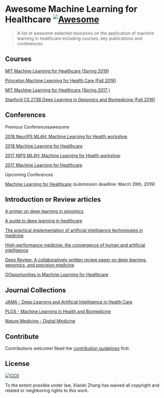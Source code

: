 # Awesome Machine Learning for Healthcare [![Awesome](https://awesome.re/badge.svg)](https://awesome.re)

> A list of awesome selected resources on the application of machine learning in healthcare including courses, key publications and conferences. 

## Courses
[MIT Machine Learning for Healthcare (Spring 2019)](https://mlhc19mit.github.io)

[Princeton Machine Learning for Health Care (Fall 2018)](https://www.cs.princeton.edu/~bee/courses/cos597c.html)

[MIT Machine Learning for Healthcare (Spring 2017 )](https://mlhc17mit.github.io)

[Stanford CS 273B Deep Learning in Genomics and Biomedicine (Fall 2016)](https://canvas.stanford.edu/courses/51037)

## Conferences

Previous Conferencesawesome

[2018 NeurIPS ML4H: Machine Learning for Health workshop](https://ml4health.github.io/2018/)

[2018 Machine Learning for Healthcare](https://www.mlforhc.org/2018)

[2017 NIPS ML4H: Machine Learning for Health workshop](https://ml4health.github.io/2017/)

[2017 Machine Learning for Healthcare](https://www.mlforhc.org/2017)

Upcoming Conferences

[Machine Learning for Healthcare](https://www.mlforhc.org) (submission deadline: March 29th, 2019)

## Introduction or Review articles
[A primer on deep learning in genomics](https://www.nature.com/articles/s41588-018-0295-5)

[A guide to deep learning in healthcare](https://www.nature.com/articles/s41591-018-0316-z)

[The practical implementation of artificial intelligence technologies in medicine](https://www.nature.com/articles/s41591-018-0307-0)

[High-performance medicine: the convergence of human and artificial intelligence](https://www.nature.com/articles/s41591-018-0300-7)

[Deep Review: A collaboratively written review paper on deep learning, genomics, and precision medicine](https://greenelab.github.io/deep-review/)

[OOpportunities in Machine Learning for Healthcare](https://arxiv.org/abs/1806.00388)

## Journal Collections

[JAMA - Deep Learning and Artificial Intelligence in Health Care](https://sites.jamanetwork.com/machine-learning/)

[PLOS - Machine Learning in Health and Biomedicine](https://collections.plos.org/mlforhealth)

[Nature Medicine - Digital Medicine](https://www.nature.com/collections/egjifhdcih)

## Contribute

Contributions welcome! Read the [contribution guidelines](contributing.md) first.


## License

[![CC0](http://mirrors.creativecommons.org/presskit/buttons/88x31/svg/cc-zero.svg)](http://creativecommons.org/publicdomain/zero/1.0)

To the extent possible under law, Xiaolei Zhang has waived all copyright and
related or neighboring rights to this work.
